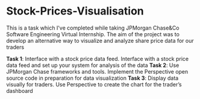 # Stock-Prices-Visualisation
This is a task which I've completed while taking JPMorgan Chase&Co Software Engineering Virtual Internship. The aim of the project was to develop an alternative way to visualize and analyze share price data for our traders

**Task 1**: Interface with a stock price data feed. Interface with a stock price data feed and set up your system for analysis of the data
**Task 2**: Use JPMorgan Chase frameworks and tools. Implement the Perspective open source code in preparation for data visualization
**Task 3**: Display data visually for traders. Use Perspective to create the chart for the trader’s dashboard
